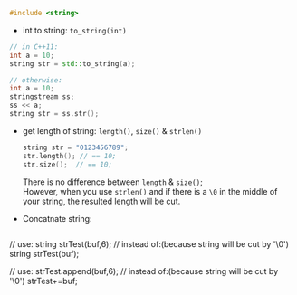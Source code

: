 ```C++
#include <string>
```

- int to string: `to_string(int)`
``` C++
// in C++11:
int a = 10;
string str = std::to_string(a);

// otherwise:
int a = 10;
stringstream ss;
ss << a;
string str = ss.str();
```

- get length of string: `length()`, `size()` & `strlen()`  
  ```C++
  string str = "0123456789";
  str.length(); // == 10;
  str.size();  // == 10;
  ```
  There is no difference between `length` & `size()`;   
  However, when you use `strlen()` and if there is a `\0` in the middle of your string, the resulted length will be cut. 
  
- Concatnate string: 
  ```C++
// use:
string strTest(buf,6);
// instead of:(because string will be cut by '\0')
string strTest(buf);

// use:
strTest.append(buf,6);
// instead of:(because string will be cut by '\0')
strTest+=buf;
  
  ```
